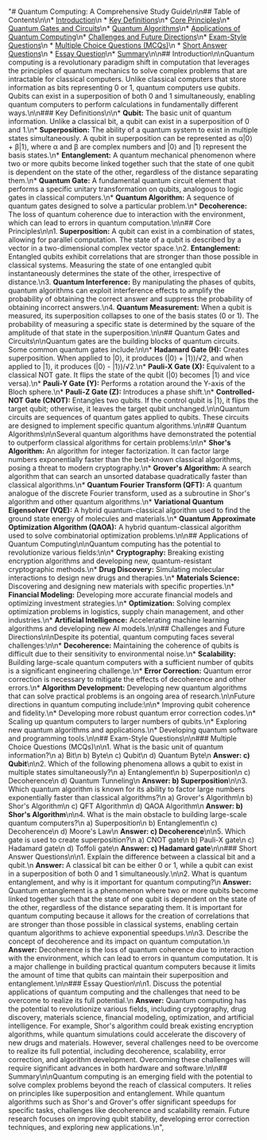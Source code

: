 "# Quantum Computing: A Comprehensive Study Guide\n\n## Table of Contents\n\n*   [Introduction](#introduction)\n    *   [Key Definitions](#key-definitions)\n*   [Core Principles](#core-principles)\n*   [Quantum Gates and Circuits](#quantum-gates-and-circuits)\n*   [Quantum Algorithms](#quantum-algorithms)\n*   [Applications of Quantum Computing](#applications-of-quantum-computing)\n*   [Challenges and Future Directions](#challenges-and-future-directions)\n*   [Exam-Style Questions](#exam-style-questions)\n    *   [Multiple Choice Questions (MCQs)](#multiple-choice-questions-mcqs)\n    *   [Short Answer Questions](#short-answer-questions)\n    *   [Essay Question](#essay-question)\n*   [Summary](#summary)\n\n## Introduction\n\nQuantum computing is a revolutionary paradigm shift in computation that leverages the principles of quantum mechanics to solve complex problems that are intractable for classical computers. Unlike classical computers that store information as bits representing 0 or 1, quantum computers use *qubits*. Qubits can exist in a superposition of both 0 and 1 simultaneously, enabling quantum computers to perform calculations in fundamentally different ways.\n\n### Key Definitions\n\n*   **Qubit:** The basic unit of quantum information. Unlike a classical bit, a qubit can exist in a superposition of 0 and 1.\n*   **Superposition:** The ability of a quantum system to exist in multiple states simultaneously. A qubit in superposition can be represented as α|0⟩ + β|1⟩, where α and β are complex numbers and |0⟩ and |1⟩ represent the basis states.\n*   **Entanglement:** A quantum mechanical phenomenon where two or more qubits become linked together such that the state of one qubit is dependent on the state of the other, regardless of the distance separating them.\n*   **Quantum Gate:** A fundamental quantum circuit element that performs a specific unitary transformation on qubits, analogous to logic gates in classical computers.\n*   **Quantum Algorithm:** A sequence of quantum gates designed to solve a particular problem.\n*   **Decoherence:** The loss of quantum coherence due to interaction with the environment, which can lead to errors in quantum computation.\n\n## Core Principles\n\n1.  **Superposition:** A qubit can exist in a combination of states, allowing for parallel computation. The state of a qubit is described by a vector in a two-dimensional complex vector space.\n2.  **Entanglement:** Entangled qubits exhibit correlations that are stronger than those possible in classical systems. Measuring the state of one entangled qubit instantaneously determines the state of the other, irrespective of distance.\n3.  **Quantum Interference:** By manipulating the phases of qubits, quantum algorithms can exploit interference effects to amplify the probability of obtaining the correct answer and suppress the probability of obtaining incorrect answers.\n4.  **Quantum Measurement:** When a qubit is measured, its superposition collapses to one of the basis states (0 or 1). The probability of measuring a specific state is determined by the square of the amplitude of that state in the superposition.\n\n## Quantum Gates and Circuits\n\nQuantum gates are the building blocks of quantum circuits. Some common quantum gates include:\n\n*   **Hadamard Gate (H):** Creates superposition. When applied to |0⟩, it produces (|0⟩ + |1⟩)/√2, and when applied to |1⟩, it produces (|0⟩ - |1⟩)/√2.\n*   **Pauli-X Gate (X):** Equivalent to a classical NOT gate. It flips the state of the qubit (|0⟩ becomes |1⟩ and vice versa).\n*   **Pauli-Y Gate (Y):** Performs a rotation around the Y-axis of the Bloch sphere.\n*   **Pauli-Z Gate (Z):** Introduces a phase shift.\n*   **Controlled-NOT Gate (CNOT):** Entangles two qubits. If the control qubit is |1⟩, it flips the target qubit; otherwise, it leaves the target qubit unchanged.\n\nQuantum circuits are sequences of quantum gates applied to qubits. These circuits are designed to implement specific quantum algorithms.\n\n## Quantum Algorithms\n\nSeveral quantum algorithms have demonstrated the potential to outperform classical algorithms for certain problems:\n\n*   **Shor's Algorithm:** An algorithm for integer factorization. It can factor large numbers exponentially faster than the best-known classical algorithms, posing a threat to modern cryptography.\n*   **Grover's Algorithm:** A search algorithm that can search an unsorted database quadratically faster than classical algorithms.\n*   **Quantum Fourier Transform (QFT):** A quantum analogue of the discrete Fourier transform, used as a subroutine in Shor's algorithm and other quantum algorithms.\n*   **Variational Quantum Eigensolver (VQE):** A hybrid quantum-classical algorithm used to find the ground state energy of molecules and materials.\n*   **Quantum Approximate Optimization Algorithm (QAOA):** A hybrid quantum-classical algorithm used to solve combinatorial optimization problems.\n\n## Applications of Quantum Computing\n\nQuantum computing has the potential to revolutionize various fields:\n\n*   **Cryptography:** Breaking existing encryption algorithms and developing new, quantum-resistant cryptographic methods.\n*   **Drug Discovery:** Simulating molecular interactions to design new drugs and therapies.\n*   **Materials Science:** Discovering and designing new materials with specific properties.\n*   **Financial Modeling:** Developing more accurate financial models and optimizing investment strategies.\n*   **Optimization:** Solving complex optimization problems in logistics, supply chain management, and other industries.\n*   **Artificial Intelligence:** Accelerating machine learning algorithms and developing new AI models.\n\n## Challenges and Future Directions\n\nDespite its potential, quantum computing faces several challenges:\n\n*   **Decoherence:** Maintaining the coherence of qubits is difficult due to their sensitivity to environmental noise.\n*   **Scalability:** Building large-scale quantum computers with a sufficient number of qubits is a significant engineering challenge.\n*   **Error Correction:** Quantum error correction is necessary to mitigate the effects of decoherence and other errors.\n*   **Algorithm Development:** Developing new quantum algorithms that can solve practical problems is an ongoing area of research.\n\nFuture directions in quantum computing include:\n\n*   Improving qubit coherence and fidelity.\n*   Developing more robust quantum error correction codes.\n*   Scaling up quantum computers to larger numbers of qubits.\n*   Exploring new quantum algorithms and applications.\n*   Developing quantum software and programming tools.\n\n## Exam-Style Questions\n\n### Multiple Choice Questions (MCQs)\n\n1.  What is the basic unit of quantum information?\n    a) Bit\n    b) Byte\n    c) Qubit\n    d) Quantum Byte\n    **Answer: c) Qubit**\n\n2.  Which of the following phenomena allows a qubit to exist in multiple states simultaneously?\n    a) Entanglement\n    b) Superposition\n    c) Decoherence\n    d) Quantum Tunneling\n    **Answer: b) Superposition**\n\n3.  Which quantum algorithm is known for its ability to factor large numbers exponentially faster than classical algorithms?\n    a) Grover's Algorithm\n    b) Shor's Algorithm\n    c) QFT Algorithm\n    d) QAOA Algorithm\n    **Answer: b) Shor's Algorithm**\n\n4. What is the main obstacle to building large-scale quantum computers?\n    a) Superposition\n    b) Entanglement\n    c) Decoherence\n    d) Moore's Law\n    **Answer: c) Decoherence**\n\n5. Which gate is used to create superposition?\n    a) CNOT gate\n    b) Pauli-X gate\n    c) Hadamard gate\n    d) Toffoli gate\n    **Answer: c) Hadamard gate**\n\n### Short Answer Questions\n\n1.  Explain the difference between a classical bit and a qubit.\n    **Answer:** A classical bit can be either 0 or 1, while a qubit can exist in a superposition of both 0 and 1 simultaneously.\n\n2.  What is quantum entanglement, and why is it important for quantum computing?\n    **Answer:** Quantum entanglement is a phenomenon where two or more qubits become linked together such that the state of one qubit is dependent on the state of the other, regardless of the distance separating them. It is important for quantum computing because it allows for the creation of correlations that are stronger than those possible in classical systems, enabling certain quantum algorithms to achieve exponential speedups.\n\n3.  Describe the concept of decoherence and its impact on quantum computation.\n    **Answer:** Decoherence is the loss of quantum coherence due to interaction with the environment, which can lead to errors in quantum computation. It is a major challenge in building practical quantum computers because it limits the amount of time that qubits can maintain their superposition and entanglement.\n\n### Essay Question\n\n1.  Discuss the potential applications of quantum computing and the challenges that need to be overcome to realize its full potential.\n    **Answer:** Quantum computing has the potential to revolutionize various fields, including cryptography, drug discovery, materials science, financial modeling, optimization, and artificial intelligence. For example, Shor's algorithm could break existing encryption algorithms, while quantum simulations could accelerate the discovery of new drugs and materials. However, several challenges need to be overcome to realize its full potential, including decoherence, scalability, error correction, and algorithm development. Overcoming these challenges will require significant advances in both hardware and software.\n\n## Summary\n\nQuantum computing is an emerging field with the potential to solve complex problems beyond the reach of classical computers. It relies on principles like superposition and entanglement. While quantum algorithms such as Shor's and Grover's offer significant speedups for specific tasks, challenges like decoherence and scalability remain. Future research focuses on improving qubit stability, developing error correction techniques, and exploring new applications.\n",
